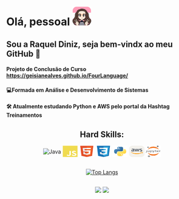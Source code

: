 # Olá, pessoal <img src="cartoon.png" height="50" width="50">

## Sou a Raquel Diniz, seja bem-vindx ao meu GitHub 💖
#### Projeto de Conclusão de Curso https://geisianealves.github.io/FourLanguage/
#### 💻Formada em Análise e Desenvolvimento de Sistemas
#### 🛠️ Atualmente estudando Python e AWS pelo portal da Hashtag Treinamentos

##
 <div align="center"> 
 
 <h2>Hard Skills:</h2>
 
 </div> 
<div style="display: inline_block" align="center">
  <img align="center" alt="Java" height="30" width="40" <img src="https://cdn.jsdelivr.net/gh/devicons/devicon/icons/java/java-original.svg" />
  <img align="center" alt="Js" height="30" width="40" src="https://raw.githubusercontent.com/devicons/devicon/master/icons/javascript/javascript-plain.svg">
  <img align="center" alt="HTML" height="30" width="40" src="https://raw.githubusercontent.com/devicons/devicon/master/icons/html5/html5-original.svg">
  <img align="center" alt="CSS" height="30" width="40" src="https://raw.githubusercontent.com/devicons/devicon/master/icons/css3/css3-original.svg">
  <img align="center" alt="Python" height="30" width="40" src="https://raw.githubusercontent.com/devicons/devicon/master/icons/python/python-original.svg">
  <img  align="center" alt="AWS" height="30" width="40" src="https://github.com/tandpfun/skill-icons/blob/main/icons/AWS-Light.svg">
  <!--<img align="center" alt="Selenium" height="30" width="40" src="https://github.com/tandpfun/skill-icons/blob/main/icons/Selenium.svg"> -->
   <img align="center" alt="Jupyter" height="30" width="40" src="https://raw.githubusercontent.com/devicons/devicon/master/icons/jupyter/jupyter-original-wordmark.svg">
  
</div>
<br>

<div align="center">

   <!--![Anurag's GitHub stats](https://github-readme-stats.vercel.app/api?username=queldiniz&show_icons=true&theme=omni&hide=stars&show=issues&count_public=true) -->
 [![Top Langs](https://github-readme-stats.vercel.app/api/top-langs/?username=queldiniz&hide=html&show=jupyternotebooklayout=compact&langs_count=8&show_icons=true&theme=omni)](https://github.com/queldiniz/github-readme-stats)                   
</div>

##
<div align="center"> 
  <a href = "quelwolve@gmail.com"><img src="https://img.shields.io/badge/-Gmail-%23333?style=for-the-badge&logo=gmail&logoColor=white" target="_blank"></a>
  <a href="https://www.linkedin.com/in/raquel-diniz-58a011205/" target="_blank"><img src="https://img.shields.io/badge/-LinkedIn-%230077B5?style=for-the-badge&logo=linkedin&logoColor=white" target="_blank"></a> 
  
</div>

